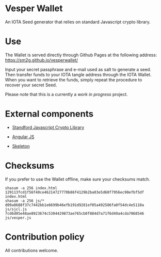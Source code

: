 # Vesper Wallet

An IOTA Seed generator that relies on standard Javascript crypto library.

# Use

The Wallet is served directly through Github Pages at the following address: https://sm2g.github.io/vesperwallet/

Input your secret passphrase and e-mail used as salt to generate a seed. Then transfer funds to your IOTA tangle address through the IOTA Wallet.
When you want to retrieve the funds, simply repeat the procedure to recover your secret Seed.

Please note that this is a currently a *work in progress* project.

# External components

* [Standford Javascript Crypto Library](http://bitwiseshiftleft.github.io/sjcl/)

* [Angular JS](https://angularjs.org/)

* [Skeleton](http://getskeleton.com/)

# Checksums

If you prefer to use the Wallet offline, make sure your checksums match.

```
shasum -a 256 index.html
129113fcd1f56f40ce46214727770b86f4129b2ba03e5d60f7956ec90efbf5df  index.html
shasum -a 256 js/*
d09a8688f37c7442bb1e6699b46efb191d9281ef05a492586fa0f54dc4e5110a  js/sjcl.js
7cd6d05e48ae8923674c5304429873ae765cb0f884d7a71f6d49a4cda7068546  js/vesper.js
```

# Contribution policy

All contributions welcome.
